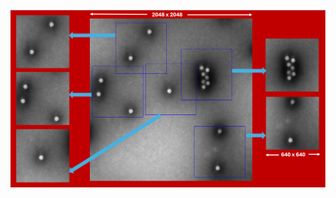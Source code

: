 ![Manual ROI Patching Tool](https://github.com/orukundo/Manual-ROI-Patching-Pre-Annotation-Tool/blob/main/ManualRoiPatchingTool.png)
